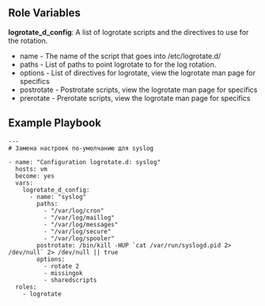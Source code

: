 ## Role Variables

**logrotate_d_config**: A list of logrotate scripts and the directives to use for the rotation.

* name - The name of the script that goes into /etc/logrotate.d/<name>
* paths - List of paths to point logrotate to for the log rotation.
* options - List of directives for logrotate, view the logrotate man page for specifics
* postrotate - Postrotate scripts, view the logrotate man page for specifics
* prerotate - Prerotate scripts, view the logrotate man page for specifics


## Example Playbook
```
---
# Замена настроек по-умолчанию для syslog

- name: "Configuration logrotate.d: syslog"
  hosts: vm
  become: yes
  vars:
    logrotate_d_config:
      - name: "syslog"
        paths:
          - "/var/log/cron"
          - "/var/log/maillog"
          - "/var/log/messages"
          - "/var/log/secure"
          - "/var/log/spooler"
        postrotate: /bin/kill -HUP `cat /var/run/syslogd.pid 2> /dev/null` 2> /dev/null || true
        options:
          - rotate 2
          - missingok
          - sharedscripts
  roles:
    - logrotate
```
